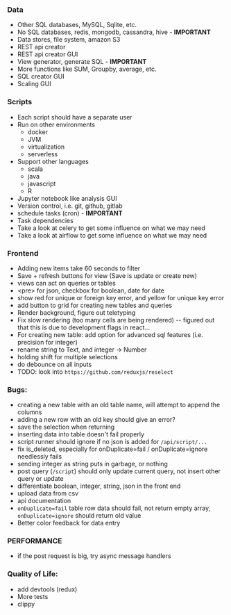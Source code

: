 
### Data
- Other SQL databases, MySQL, Sqlite, etc.
- No SQL databases, redis, mongodb, cassandra, hive - **IMPORTANT**
- Data stores, file system, amazon S3
- REST api creator
- REST api creator GUI
- View generator, generate SQL - **IMPORTANT**
- More functions like SUM, Groupby, average, etc.
- SQL creator GUI
- Scaling GUI

### Scripts
- Each script should have a separate user
- Run on other environments
    - docker
    - JVM
    - virtualization
    - serverless
- Support other languages
    - scala
    - java
    - javascript
    - R
- Jupyter notebook like analysis GUI
- Version control, i.e. git, github, gitlab
- schedule tasks (cron) - **IMPORTANT**
- Task dependencies
- Take a look at celery to get some influence on what we may need
- Take a look at airflow to get some influence on what we may need

### Frontend
- Adding new items take 60 seconds to filter
- Save + refresh buttons for view (Save is update or create new)
- views can act on queries or tables
- \<pre\> for json, checkbox for boolean, date for date
- show red for unique or foreign key error, and yellow for unique key error
- add button to grid for creating new tables and queries
- Render background, figure out teletyping
- Fix slow rendering (too many cells are being rendered) -- figured out that this is due to development flags in react...
- For creating new table: add option for advanced sql features (i.e. precision for integer)
- rename string to Text, and integer -> Number
- holding shift for multiple selections
- do debounce on all inputs
- TODO: look into `https://github.com/reduxjs/reselect`

### Bugs:
- creating a new table with an old table name, will attempt to append the columns
- adding a new row with an old key should give an error?
- save the selection when returning
- inserting data into table doesn't fail properly
- script runner should ignore if no json is added for `/api/script/...`
- fix is_deleted, especially for onDuplicate=fail / onDuplicate=ignore needlessly fails
- sending integer as string puts in garbage, or nothing
- post query (`/script`) should only update current query, not insert other query or update
- differentiate boolean, integer, string, json in the front end
- upload data from csv
- api documentation
- `onDuplicate=fail` table row data should fail, not return empty array, `onDuplicate=ignore` should return old value
- Better color feedback for data entry

### PERFORMANCE
* if the post request is big, try async message handlers

### Quality of Life:
- add devtools (redux)
- More tests
- clippy